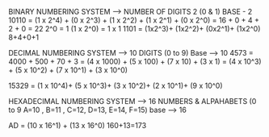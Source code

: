 BINARY NUMBERING SYSTEM --> NUMBER OF DIGITS 2 (0 & 1) BASE - 2
10110 = (1 x 2^4) + (0 x 2^3) + (1 x 2^2) + (1 x 2^1) + (0 x 2^0)
      = 16 + 0 + 4 + 2 + 0
      = 22
2^0 = 1
(1 x 2^0) = 1 x 1
1101 = (1x2^3)+ (1x2^2)+ (0x2^1)+ (1x2^0)
8+4+0+1

DECIMAL NUMBERING SYSTEM --> 10 DIGITS (0 to 9) Base --> 10
4573 = 4000 + 500 + 70 + 3
     = (4 x 1000) + (5 x 100) + (7 x 10) + (3 x 1)
     = (4 x 10^3) + (5 x 10^2) + (7 x 10^1) + (3 x 10^0)

15329 = (1 x 10^4)+ (5 x 10^3)+ (3 x 10^2)+ (2 x 10^1)+ (9 x 10^0)

HEXADECIMAL NUMBERING SYSTEM --> 16 NUMBERS & ALPAHABETS (0 to 9 A=10 , B=11 , C=12, D=13, E=14, F=15) base --> 16
 
 AD = (10 x 16^1) + (13 x 16^0)
160+13=173